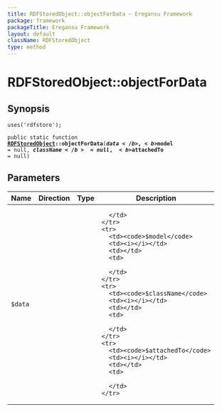 ```yaml
---
title: RDFStoredObject::objectForData — Eregansu Framework
package: framework
packageTitle: Eregansu Framework
layout: default
className: RDFStoredObject
type: method
---
```


# RDFStoredObject::objectForData

## Synopsis

<code>uses('rdfstore');</code>

<code>public static function <b><a href="RDFStoredObject">RDFStoredObject</a>::objectForData</b>(<b>$data</b>, <b>$model</b> = null, <b>$className</b> = null, <b>$attachedTo</b> = null)</code>

## Parameters

<table>
  <thead>
    <tr>
      <th>Name</th>
      <th>Direction</th>
      <th>Type</th>
      <th>Description</th>
    </tr>
  </thead>
  <tbody>
    <tr>
      <td><code>$data</code>
      <td><i></i></td>
      <td></td>
      <td>

      </td>
    </tr>
    <tr>
      <td><code>$model</code>
      <td><i></i></td>
      <td></td>
      <td>

      </td>
    </tr>
    <tr>
      <td><code>$className</code>
      <td><i></i></td>
      <td></td>
      <td>

      </td>
    </tr>
    <tr>
      <td><code>$attachedTo</code>
      <td><i></i></td>
      <td></td>
      <td>

      </td>
    </tr>
  </tbody>
</table>

